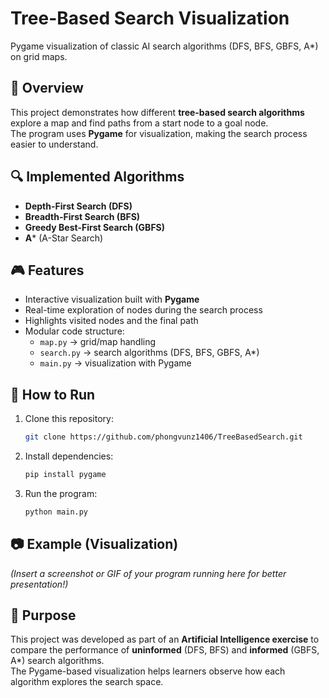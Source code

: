 # Tree-Based Search Visualization

Pygame visualization of classic AI search algorithms (DFS, BFS, GBFS, A*) on grid maps.

## 📌 Overview
This project demonstrates how different **tree-based search algorithms** explore a map and find paths from a start node to a goal node.  
The program uses **Pygame** for visualization, making the search process easier to understand.

## 🔍 Implemented Algorithms
- **Depth-First Search (DFS)**
- **Breadth-First Search (BFS)**
- **Greedy Best-First Search (GBFS)**
- **A*** (A-Star Search)

## 🎮 Features
- Interactive visualization built with **Pygame**
- Real-time exploration of nodes during the search process
- Highlights visited nodes and the final path
- Modular code structure:
  - `map.py` → grid/map handling
  - `search.py` → search algorithms (DFS, BFS, GBFS, A*)
  - `main.py` → visualization with Pygame

## 🚀 How to Run
1. Clone this repository:
   ```bash
   git clone https://github.com/phongvunz1406/TreeBasedSearch.git
   ```
2. Install dependencies:
   ```bash
   pip install pygame
   ```
3. Run the program:
   ```bash
   python main.py
   ```

## 📷 Example (Visualization)
*(Insert a screenshot or GIF of your program running here for better presentation!)*

## 🎯 Purpose
This project was developed as part of an **Artificial Intelligence exercise** to compare the performance of **uninformed** (DFS, BFS) and **informed** (GBFS, A*) search algorithms.  
The Pygame-based visualization helps learners observe how each algorithm explores the search space.
